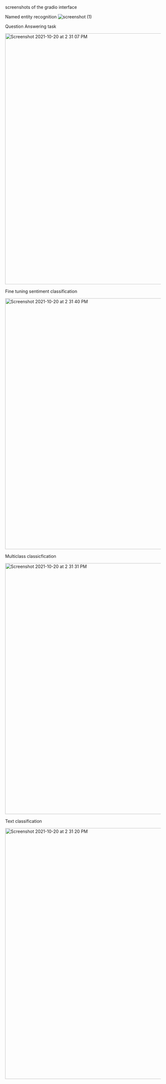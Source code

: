 screenshots of the gradio interface


Named entity recognition
![screenshot (1)](https://user-images.githubusercontent.com/70471602/138150516-fac3b5e2-cee3-4f2b-b210-2c488c50cbf0.png)

Question Answering task

<img width="809" alt="Screenshot 2021-10-20 at 2 31 07 PM" src="https://user-images.githubusercontent.com/70471602/138152530-22ece999-c367-4c5c-b6b7-907ac9578bd7.png">

Fine tuning sentiment classification

<img width="809" alt="Screenshot 2021-10-20 at 2 31 40 PM" src="https://user-images.githubusercontent.com/70471602/138151028-ced9bccb-9035-4fd8-884b-3656118b3c75.png">

Multiclass classicfication

<img width="809" alt="Screenshot 2021-10-20 at 2 31 31 PM" src="https://user-images.githubusercontent.com/70471602/138152350-2a3d91b8-b39f-4877-b1a8-44f8a874f22f.png">

Text classification

<img width="809" alt="Screenshot 2021-10-20 at 2 31 20 PM" src="https://user-images.githubusercontent.com/70471602/138152426-53d595e2-6675-4b61-be31-f8f1c0d64af5.png">
